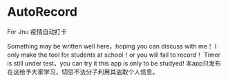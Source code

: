 # AutoRecord
For Jnu 疫情自动打卡

Something may be written well here，hoping you can discuss with me！ 
I only make the tool for students at school！or you will fail to record！
Timer is still under test，you can try it
this app is only to be studyed!
本app只发布在这给予大家学习，切忌不法分子利用其盗取个人信息。

